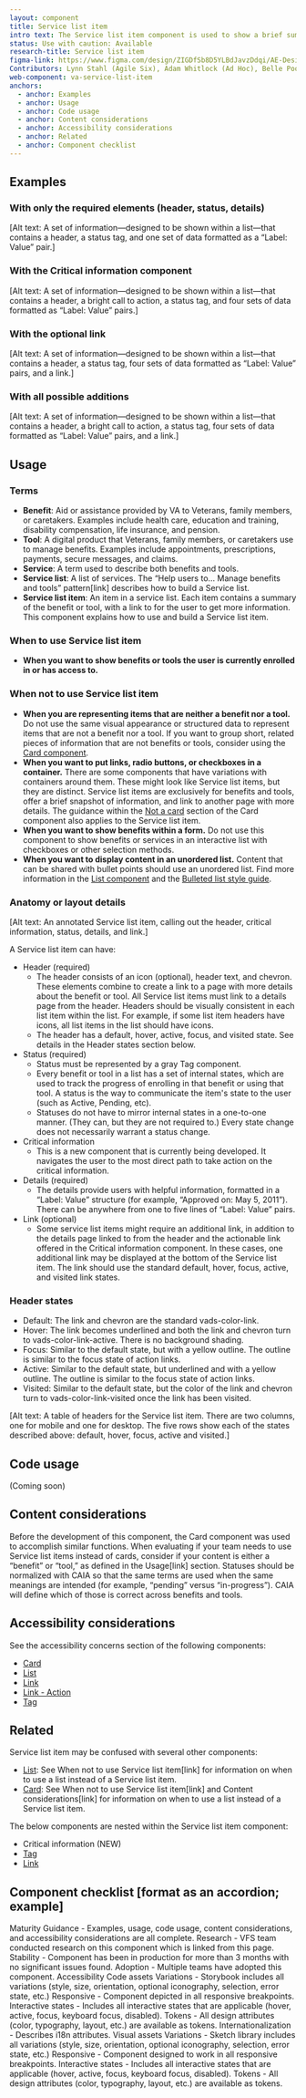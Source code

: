 ```yaml
---
layout: component
title: Service list item
intro text: The Service list item component is used to show a brief summary of a benefit or tool. For example, a Service list item could show the most important details about an appointment, prescription, or benefit. It shows high-level details, offers a link to view more information, and can alert the user to any actions that need to be taken. It is always displayed in a list, as described in the  “Help users to… Manage benefits and tools” pattern[link]. 
status: Use with caution: Available
research-title: Service list item
figma-link: https://www.figma.com/design/ZIGDfSb8D5YLBdJavzDdqi/AE-Design-Patterns---Service-list?node-id=1-129&t=52qYQM9JQBOPO71q-1
Contributors: Lynn Stahl (Agile Six), Adam Whitlock (Ad Hoc), Belle Poopongpanit (Agile Six), Christine Rose Steiffer (Agile Six), Kristen Faiferlick (Ad Hoc)
web-component: va-service-list-item
anchors:
  - anchor: Examples
  - anchor: Usage
  - anchor: Code usage
  - anchor: Content considerations
  - anchor: Accessibility considerations 
  - anchor: Related
  - anchor: Component checklist
---
```


## Examples

### With only the required elements (header, status, details)

[Alt text: A set of information—designed to be shown within a list—that contains a header, a status tag, and one set of data formatted as a “Label: Value” pair.]

### With the Critical information component

[Alt text: A set of information—designed to be shown within a list—that contains a header, a bright call to action, a status tag, and four sets of data formatted as “Label: Value” pairs.]

### With the optional link

[Alt text: A set of information—designed to be shown within a list—that contains a header, a status tag, four sets of data formatted as “Label: Value” pairs, and a link.]

### With all possible additions 

[Alt text: A set of information—designed to be shown within a list—that contains a header, a bright call to action, a status tag, four sets of data formatted as “Label: Value” pairs, and a link.]

## Usage

### Terms

* **Benefit**: Aid or assistance provided by VA to Veterans, family members, or caretakers. Examples include health care, education and training, disability compensation, life insurance, and pension.
* **Tool**: A digital product that Veterans, family members, or caretakers use to manage benefits. Examples include appointments, prescriptions, payments, secure messages,  and claims.
* **Service**: A term used to describe both benefits and tools.
* **Service list**: A list of services. The “Help users to… Manage benefits and tools” pattern[link] describes how to build a Service list.
* **Service list item**: An item in a service list. Each item contains a summary of the benefit or tool, with a link to for the user to get more information. This component explains how to use and build a Service list item.

### When to use Service list item

* **When you want to show benefits or tools the user is currently enrolled in or has access to.** 

### When not to use Service list item

* **When you are representing items that are neither a benefit nor a tool.** Do not use the same visual appearance or structured data to represent items that are not a benefit nor a tool. If you want to group short, related pieces of information that are not benefits or tools, consider using the [Card component](https://design.va.gov/components/card).
* **When you want to put links, radio buttons, or checkboxes in a container.** There are some components that have variations with containers around them. These might look like Service list items, but they are distinct. Service list items are exclusively for benefits and tools, offer a brief snapshot of information, and link to another page with more details. The guidance within the [Not a card](https://design.va.gov/components/card#not-a-card) section of the Card component also applies to the Service list item.
* **When you want to show benefits within a form.** Do not use this component to show benefits or services in an interactive list with checkboxes or other selection methods.
* **When you want to display content in an unordered list.** Content that can be shared with bullet points should use an unordered list. Find more information in the [List component](https://design.va.gov/components/list) and the [Bulleted list style guide](https://design.va.gov/content-style-guide/bulleted-lists).

### Anatomy or layout details

[Alt text: An annotated Service list item, calling out the header, critical information, status, details, and link.] 

A Service list item can have:

* Header (required)
  * The header consists of an icon (optional), header text, and chevron. These elements combine to create a link to a page with more details about the benefit or tool. All Service list items must link to a details page from the header.
Headers should be visually consistent in each list item within the list. For example, if some list item headers have icons, all list items in the list should have icons.
  * The header has a default, hover, active, focus, and visited state. See details in the Header states section below.
* Status (required)
  * Status must be represented by a gray Tag component.
  * Every benefit or tool in a list has a set of internal states, which are used to track the progress of enrolling in that benefit or using that tool. A status is the way to communicate the item's state to the user (such as Active, Pending, etc).
  * Statuses do not have to mirror internal states in a one-to-one manner. (They can, but they are not required to.) Every state change does not necessarily warrant a status change.
* Critical information 
  * This is a new component that is currently being developed. It navigates the user to the most direct path to take action on the critical information.
* Details (required)
  * The details provide users with helpful information, formatted in a “Label: Value” structure (for example, “Approved on: May 5, 2011”).
There can be anywhere from one to five lines of “Label: Value” pairs.
* Link (optional)
  * Some service list items might require an additional link, in addition to the details page linked to from the header and the actionable link offered in the Critical information component. In these cases, one additional link may be displayed at the bottom of the Service list item. 
The link should use the standard default, hover, focus, active, and visited link states.

### Header states
* Default: The link and chevron are the standard vads-color-link. 
* Hover: The link becomes underlined and both the link and chevron turn to vads-color-link-active. There is no background shading.
* Focus: Similar to the default state, but with a yellow outline. The outline is similar to the focus state of action links. 
* Active: Similar to the default state, but underlined and with a yellow outline. The outline is similar to the focus state of action links. 
* Visited: Similar to the default state, but the color of the link and chevron turn to vads-color-link-visited once the link has been visited.

[Alt text: A table of headers for the Service list item. There are two columns, one for mobile and one for desktop. The five rows show each of the states described above: default, hover, focus, active and visited.]

## Code usage

(Coming soon)

## Content considerations
Before the development of this component, the Card component was used to accomplish similar functions. When evaluating if your team needs to use Service list items instead of cards, consider if your content is either a “benefit” or “tool,” as defined in the Usage[link] section.
Statuses should be normalized with CAIA so that the same terms are used when the same meanings are intended (for example, “pending” versus “in-progress”). CAIA will define which of those is correct across benefits and tools.

## Accessibility considerations 

See the accessibility concerns section of the following components:
* [Card](https://design.va.gov/components/card#accessibility-considerations)
* [List](https://design.va.gov/components/list#accessibility-considerations)
* [Link](https://design.va.gov/components/link/#accessibility-considerations)
* [Link - Action](https://design.va.gov/components/link/action#accessibility-considerations)
* [Tag](https://design.va.gov/components/tag#accessibility-considerations)

## Related

Service list item may be confused with several other components:
* [List](https://dev-design.va.gov/3749/components/list): See When not to use Service list item[link] for information on when to use a list instead of a Service list item.
* [Card](https://dev-design.va.gov/3749/components/card): See When not to use Service list item[link] and Content considerations[link] for information on when to use a list instead of a Service list item.

The below components are nested within the Service list item component:
* Critical information (NEW)
* [Tag](https://design.va.gov/components/tag)
* [Link](https://design.va.gov/components/link/)

## Component checklist [format as an accordion; example]
Maturity
Guidance - Examples, usage, code usage, content considerations, and accessibility considerations are all complete.
Research - VFS team conducted research on this component which is linked from this page.
Stability - Component has been in production for more than 3 months with no significant issues found.
 Adoption - Multiple teams have adopted this component.
Accessibility
Code assets
​​Variations - Storybook includes all variations (style, size, orientation, optional iconography, selection, error state, etc.)
Responsive - Component depicted in all responsive breakpoints.
Interactive states - Includes all interactive states that are applicable (hover, active, focus, keyboard focus, disabled).
Tokens - All design attributes (color, typography, layout, etc.) are available as tokens.
Internationalization - Describes i18n attributes.
Visual assets
Variations - Sketch library includes all variations (style, size, orientation, optional iconography, selection, error state, etc.)
Responsive - Component designed to work in all responsive breakpoints.
Interactive states - Includes all interactive states that are applicable (hover, active, focus, keyboard focus, disabled).
Tokens - All design attributes (color, typography, layout, etc.) are available as tokens.